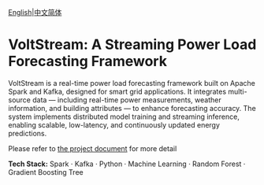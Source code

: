 [English](README.md)|[中文简体](README.ch-zh.md)

# **VoltStream: A Streaming Power Load Forecasting Framework**

VoltStream is a real-time power load forecasting framework built on Apache Spark and Kafka, designed for smart grid applications.
It integrates multi-source data — including real-time power measurements, weather information, and building attributes — to enhance forecasting accuracy.
The system implements distributed model training and streaming inference, enabling scalable, low-latency, and continuously updated energy predictions.

Please refer to [the project document](Document/README.md) for more detail

**Tech Stack:** Spark · Kafka · Python · Machine Learning · Random Forest · Gradient Boosting Tree